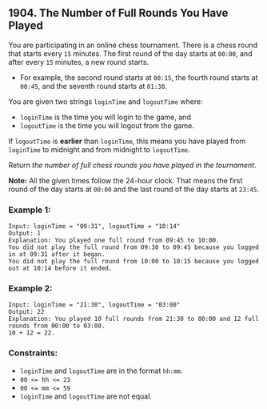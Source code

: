 ## 1904. The Number of Full Rounds You Have Played

You are participating in an online chess tournament. There is a chess round that starts every ```15``` minutes. The first round of the day starts at ```00:00```, and after every ```15``` minutes, a new round starts.

* For example, the second round starts at ```00:15```, the fourth round starts at ```00:45```, and the seventh round starts at ```01:30```.

You are given two strings ```loginTime``` and ```logoutTime``` where:

* ```loginTime``` is the time you will login to the game, and
* ```logoutTime``` is the time you will logout from the game.

If ```logoutTime``` is **earlier** than ```loginTime```, this means you have played from ```loginTime``` to midnight and from midnight to ```logoutTime```.

Return *the number of full chess rounds you have played in the tournament*.

**Note:** All the given times follow the 24-hour clock. That means the first round of the day starts at ```00:00``` and the last round of the day starts at ```23:45```.

### Example 1:
```
Input: loginTime = "09:31", logoutTime = "10:14"
Output: 1
Explanation: You played one full round from 09:45 to 10:00.
You did not play the full round from 09:30 to 09:45 because you logged in at 09:31 after it began.
You did not play the full round from 10:00 to 10:15 because you logged out at 10:14 before it ended.
```
### Example 2:
```
Input: loginTime = "21:30", logoutTime = "03:00"
Output: 22
Explanation: You played 10 full rounds from 21:30 to 00:00 and 12 full rounds from 00:00 to 03:00.
10 + 12 = 22.
```

### Constraints:

* ```loginTime``` and ```logoutTime``` are in the format ```hh:mm```.
* ```00 <= hh <= 23```
* ```00 <= mm <= 59```
* ```loginTime``` and ```logoutTime``` are not equal.